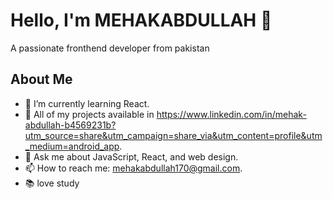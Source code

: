 # Hello, I'm MEHAKABDULLAH 👋
A passionate fronthend developer from pakistan





## About Me
- 🔭 I’m currently learning React.
- 🌱 All of my projects available in https://www.linkedin.com/in/mehak-abdullah-b4569231b?utm_source=share&utm_campaign=share_via&utm_content=profile&utm_medium=android_app.
- 💬 Ask me about JavaScript, React, and web design.
- 📫 How to reach me: mehakabdullah170@gmail.com.
- 📚 love study


